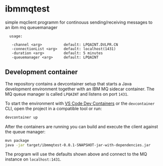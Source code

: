 # ibmmqtest

simple mqclient programm for continouus sending/receiving messages
to an ibm mq queuemanager

```
  usage:

   -channel <arg>          default: LPQAINT.DVLPR.CN
   -connectionList <arg>   default: localhost(1431)
   -duration <arg>         default: 5 minutes
   -queuemanager <arg>     default: LPQAINT

 ```

## Development container

The repository contains a devcontainer setup that starts a Java
development environment together with an IBM MQ sidecar container.
The MQ queue manager is called `LPQAINT` and listens on port `1431`.

To start the environment with [VS Code Dev Containers](https://containers.dev)
or the `devcontainer` CLI, open the project in a compatible tool or run:

```bash
devcontainer up
```

After the containers are running you can build and execute the client against
the queue manager:

```bash
mvn package
java -jar target/ibmmqtest-0.0.1-SNAPSHOT-jar-with-dependencies.jar
```

The program will use the defaults shown above and connect to the MQ instance on
`localhost:1431`.
